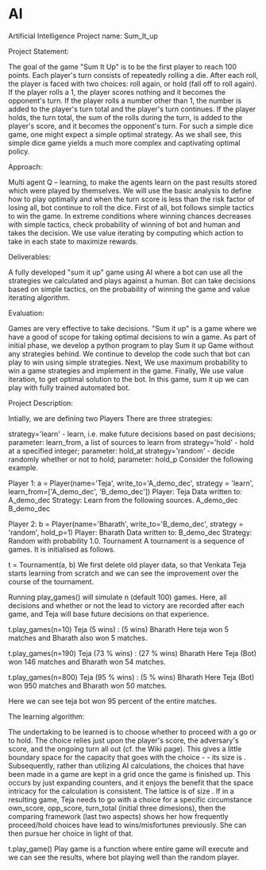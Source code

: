 # AI
Artificial Intelligence
Project name: Sum_It_up

Project Statement:

The goal of the game "Sum It Up" is to be the first player to reach 100 points.  Each player's turn consists of repeatedly rolling a die.  After each roll, the player is faced with two choices: roll again, or hold (fall off to roll again). If the player rolls a 1, the player scores nothing and it becomes the opponent's turn. If the player rolls a number other than 1, the number is added to the player's turn total and the player's turn continues. If the player holds, the turn total, the sum of the rolls during the turn, is added to the player's score, and it becomes the opponent's turn. For such a simple dice game, one might expect a simple optimal strategy. As we shall see,  this simple dice game yields a much more complex and captivating optimal policy.

Approach:

Multi agent Q – learning, to make the agents learn on the past results stored which were played by themselves. We will use the basic analysis to define how to play optimally and when the turn score is less than the risk factor of losing all, bot continue to roll the dice. First of all, bot follows simple tactics to win the game. In extreme conditions where winning chances decreases with simple tactics, check probability of winning of bot and human and takes the decision. We use value iterating by computing which action to take in each state to maximize rewards. 

Deliverables:

A fully developed "sum it up" game using AI where a bot can use all the strategies we calculated and plays against a human. Bot can take decisions based on simple tactics, on the probability of winning the game and value iterating algorithm.

Evaluation:

Games are very effective to take decisions. "Sum it up" is a game where we have a good of scope for taking optimal decisions to win a game. As part of initial phase, we develop a python program to play Sum it up Game without any strategies behind. We continue to develop the code such that bot can play to win using simple strategies. Next, We use maximum probability to win a game strategies and implement in the game. Finally, We use value iteration, to get optimal solution to the bot. In this game, sum it up we can play with fully trained automated bot.

Project Description:

Intially, we are defining two Players There are three strategies:

strategy='learn' - learn, i.e. make future decisions based on past decisions; parameter: learn_from, a list of sources to learn from
strategy='hold' - hold at a specified integer; parameter: hold_at
strategy='random' - decide randomly whether or not to hold; parameter: hold_p
Consider the following example.

Player 1: a = Player(name='Teja', write_to='A_demo_dec', strategy = 'learn', learn_from=['A_demo_dec', 'B_demo_dec']) Player: Teja Data written to: A_demo_dec Strategy: Learn from the following sources. A_demo_dec B_demo_dec

Player 2: b = Player(name='Bharath', write_to='B_demo_dec', strategy = 'random', hold_p=1) Player: Bharath Data written to: B_demo_dec Strategy: Random with probability 1.0. Tournament A tournament is a sequence of games. It is initialised as follows.

t = Tournament(a, b) We first delete old player data, so that Venkata Teja starts learning from scratch and we can see the improvement over the course of the tournament.

Running play_games() will simulate n (default 100) games. Here, all decisions and whether or not the lead to victory are recorded after each game, and Teja will base future decisions on that experience.

t.play_games(n=10) Teja (5 wins) : (5 wins) Bharath Here teja won 5 matches and Bharath also won 5 matches.

t.play_games(n=190) Teja (73 % wins) : (27 % wins) Bharath Here Teja (Bot) won 146 matches and Bharath won 54 matches.

t.play_games(n=800) Teja (95 % wins) : (5 % wins) Bharath Here Teja (Bot) won 950 matches and Bharath won 50 matches.

Here we can see teja bot won 95 percent of the entire matches.

The learning algorithm:

The undertaking to be learned is to choose whether to proceed with a go or to hold. The choice relies just upon the player's score, the adversary's score, and the ongoing turn all out (cf. the Wiki page). This gives a little boundary space for the capacity that goes with the choice - - its size is . Subsequently, rather than utilizing AI calculations, the choices that have been made in a game are kept in a grid once the game is finished up. This occurs by just expanding counters, and it enjoys the benefit that the space intricacy for the calculation is consistent. The lattice is of size . If in a resulting game, Teja needs to go with a choice for a specific circumstance own_score, opp_score, turn_total (initial three dimesions), then the comparing framework (last two aspects) shows her how frequently proceed/hold choices have lead to wins/misfortunes previously. She can then pursue her choice in light of that.

t.play_game() Play game is a function where entire game will execute and we can see the results, where bot playing well than the random player.
